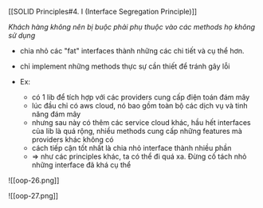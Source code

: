 [[SOLID Principles#4. I (Interface Segregation Principle)]]


*Khách hàng không nên bị buộc phải phụ thuộc vào các methods họ không sử dụng*

- chia nhỏ các "fat" interfaces thành những các chi tiết và cụ thể hơn.

- chỉ implement những methods thực sự cần thiết để tránh gây lỗi


- Ex:
	- có 1 lib để tích hợp với các providers cung cấp điện toán đám mây
	- lúc đầu chỉ có aws cloud, nó bao gồm toàn bộ các dịch vụ và tinh năng đám mây
	- nhưng sau này có thêm các service cloud khác, hầu hết interfaces của lib là quá rộng, nhiều methods cung cấp những features mà providers khác không có 
	- cách tiếp cận tốt nhất là chia nhỏ interface thành nhiều phần
	- => như các principles khác, ta có thể đi quá xa. Đừng cố tách nhỏ những interface đã khá cụ thể

![[oop-26.png]]


![[oop-27.png]]